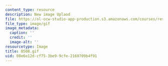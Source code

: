 ```yaml
---
content_type: resource
description: New image Uplaod
file: https://ol-ocw-studio-app-production.s3.amazonaws.com/courses/res-21g-01-kana-spring-2010/08e6e12dcf753be99cfe2169709b4f91_0508.gif
file_type: image/gif
image_metadata:
  caption: ''
  credit: ''
  image-alt: ''
resourcetype: Image
title: 0508.gif
uid: 08e6e12d-cf75-3be9-9cfe-2169709b4f91
---
```

